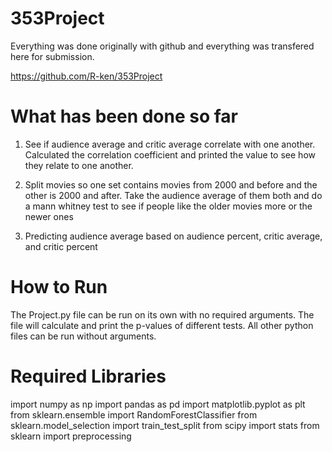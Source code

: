# 353Project

Everything was done originally with github and everything was transfered here for submission.

https://github.com/R-ken/353Project

# What has been done so far

1. See if audience average and critic average correlate with one another. Calculated the correlation coefficient and printed the value to see how they relate to one another.

2. Split movies so one set contains movies from 2000 and before and the other is 2000 and after. Take the audience average of them both and do a mann whitney test to see if people like the older movies more or the newer ones

3. Predicting audience average based on audience percent, critic average, and critic percent


# How to Run

The Project.py file can be run on its own with no required arguments. The file will calculate and print the p-values of different tests.
All other python files can be run without arguments.

# Required Libraries

import numpy as np
import pandas as pd
import matplotlib.pyplot as plt
from sklearn.ensemble import RandomForestClassifier
from sklearn.model_selection import train_test_split
from scipy import stats
from sklearn import preprocessing
